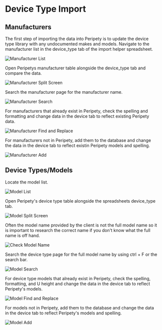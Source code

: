 # Device Type Import

## Manufacturers

The first step of importing the data into Peripety is to update the device type library with any undocumented makes and models. Navigate to the manufacturer list in the device_type tab of the import helper spreadsheet.

![Manufacturer List](../img/manufacturer_list.png)

Open Peripetys manufacturer table alongside the device_type tab and compare the data.

![Manufacturer Split Screen](../img/manufacturer_split_screen.png)

Search the manufacturer page for the manufacturer name.

![Manufacturer Search](../img/manufacturer_search.png)

For manufacturers that already exist in Peripety, check the spelling and formatting and change data in the device tab to reflect existing Peripety data.

![Manufacturer Find and Replace](../img/manufacturer_find_replace.png)

For manufacturers not in Peripety, add them to the database and change the data in the device tab to reflect existin Peripety models and spelling.

![Manufacturer Add](../img/manufacturer_add.png)

## Device Types/Models

Locate the model list.

![Model List](../img/model_list.png)

Open Peripety's device type table alongside the spreadsheets device_type tab.

![Model Split Screen](../img/model_split_screen.png)

Often the model name provided by the client is not the full model name so it is important to research the correct name if you don't know what the full name is off hand.

![Check Model Name](../img/check_model_name.png)

Search the device type page for the full model name by using ctrl + F or the search bar.

![Model Search](../img/model_search.png)

For device type models that already exist in Peripety, check the spelling, formatting, and U height and change the data in the device tab to reflect Peripety's models.

![Model Find and Replace](../img/model_find_replace.png)

For models not in Peripety, add them to the database and change the data in the device tab to reflect Peripety's models and spelling.

![Model Add](../img/model_add.png)
